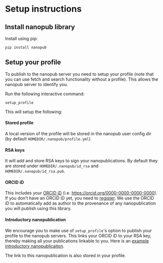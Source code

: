 # Setup instructions

## Install nanopub library
Install using pip:
```
pip install nanopub
```

## Setup your profile

To publish to the nanopub server you need to setup your profile (note that you can use
fetch and search functionality without a profile). This allows the nanopub server to identify you.

Run the following interactive command:
```
setup_profile
```
This will setup the following:

#### Stored profile
A local version of the profile will be stored in the
nanopub user config dir (by default `HOMEDIR/.nanopub/profile.yml`)

#### RSA keys
It will add and store RSA keys to sign your nanopublications. By
default they are stored under `HOMEDIR/.nanopub/id_rsa` and `HOMEDIR/.nanopub/id_rsa.pub`.

#### ORCID iD
This includes your [ORCID iD](https://orcid.org/) (i.e. https://orcid.org/0000-0000-0000-0000).
If you don't have an ORCID iD yet, you need to [register](https://orcid.org/register). We use
the ORCID iD to automatically add as author to the provenance of any nanopublication you will publish
using this library.

#### Introductory nanopublication
We encourage you to make use of `setup_profile`'s option 
to publish your profile to the nanopub servers. This links your ORCID iD
to your RSA key, thereby making all your publications linkable to you.
Here is an [example introductory nanopublicaiton](http://purl.org/np/RAy1CYBfBYFd_TFI8Z_jr3taf6fB9u-grqsKyLzTmMvQI).

The link to this nanopublication is also stored in your profile.
